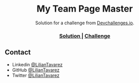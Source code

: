<h1 align="center">My Team Page Master</h1>

<div align="center">
   Solution for a challenge from  <a href="http://devchallenges.io" target="_blank">Devchallenges.io</a>.
</div>

<div align="center">
  <h3>
    <a href="https://liliantavarez.github.io/my-team-page-master/">
      Solution
    </a>
    <span> | </span>
    <a href="https://devchallenges.io/challenges/hhmesazsqgKXrTkYkt0U">
      Challenge
    </a>
  </h3>
</div>

## Contact

- Linkedin [@LilianTavarez](https://www.linkedin.com/mwlite/in/liliantavarez)
- GitHub [@LilianTavarez](https://github.com/liliantavarez)
- Twitter [@LilianTavarez](https://twitter.com/liliantavarez)
